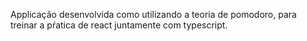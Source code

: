 
Applicação desenvolvida como utilizando a teoria de pomodoro, para treinar a pŕatica de react juntamente com typescript.
